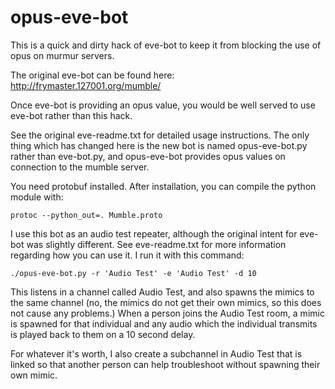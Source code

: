 opus-eve-bot
============

This is a quick and dirty hack of eve-bot to keep
it from blocking the use of opus on murmur servers.

The original eve-bot can be found here:
http://frymaster.127001.org/mumble/

Once eve-bot is providing an opus value, you would
be well served to use eve-bot rather than this hack.

See the original eve-readme.txt for detailed usage
instructions. The only thing which has changed here
is the new bot is named opus-eve-bot.py rather than
eve-bot.py, and opus-eve-bot provides opus values
on connection to the mumble server.

You need protobuf installed. After installation,
you can compile the python module with:

    protoc --python_out=. Mumble.proto

I use this bot as an audio test repeater, although
the original intent for eve-bot was slightly 
different. See eve-readme.txt for more information
regarding how you can use it. I run it with this
command:
    
    ./opus-eve-bot.py -r 'Audio Test' -e 'Audio Test' -d 10

This listens in a channel called Audio Test, and also
spawns the mimics to the same channel (no, the mimics
do not get their own mimics, so this does not cause
any problems.) When a person joins the Audio Test room,
a mimic is spawned for that individual and any audio
which the individual transmits is played back to them
on a 10 second delay. 

For whatever it's worth, I also create a subchannel in
Audio Test that is linked so that another person can
help troubleshoot without spawning their own mimic.

